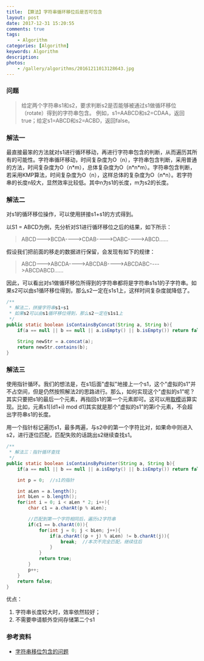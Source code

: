 ```yaml
---
title: 【算法】字符串循环移位后是否可包含
layout: post
date: 2017-12-31 15:20:55
comments: true
tags: 
    - Algorithm
categories: [Algorithm]
keywords: Algorithm
description: 
photos:
    - /gallery/algorithms/20161211013128643.jpg
---
```




### 问题

> 给定两个字符串s1和s2，要求判断s2是否能够被通过s1做循环移位（rotate）得到的字符串包含。
> 例如，s1=AABCD和s2=CDAA，返回true；给定s1=ABCD和s2=ACBD，返回false。



### 解法一

最直接最笨的方法就对s1进行循环移动，再进行字符串包含的判断，从而遍历其所有的可能性。字符串循环移动，时间复杂度为O（n），字符串包含判断，采用普通的方法，时间复杂度为O（n\*m），总体复杂度为O（n\*n\*m）。字符串包含判断，若采用KMP算法，时间复杂度为O（n），这样总体的复杂度为O（n\*n）。若字符串的长度n较大，显然效率比较低。其中n为s1的长度，m为s2的长度。

### 解法二

对s1的循环移位操作，可以使用拼接s1+s1的方式得到。

以S1 = ABCD为例，先分析对S1进行循环移位之后的结果，如下所示：

> ABCD--->BCDA---->CDAB---->DABC---->ABCD……

假设我们把前面的移走的数据进行保留，会发现有如下的规律：

> ABCD--->ABCDA---->ABCDAB---->ABCDABC---->ABCDABCD……

因此，可以看出对s1做循环移位所得到的字符串都将是字符串s1s1的子字符串。如果s2可以由s1循环移位得到，那么s2一定在s1s1上，这样时间复杂度就降低了。

<!-- more  -->

```java
/**
 * 解法二，拼接字符串s1+s1
 * 如果s2可以由s1循环移位得到，那么s2一定在s1s1上
 */
public static boolean isContainsByConcat(String a, String b){
    if(a == null || b == null || a.isEmpty() || b.isEmpty()) return false;
  
	String newStr = a.concat(a);
	return newStr.contains(b);
}
```



### 解法三

使用指针循环。我们的想法是，在s1后面"虚拟"地接上一个s1，这个"虚拟的s1"并不占空间，但是仍然按照解法2的思路进行。那么，如何实现这个"虚拟的s1"呢？其实只要把s1的最后一个元素，再指回s1的第一个元素即可。这可以用[取模](http://msdn.microsoft.com/zh-cn/library/h6zfzfy7(v=vs.80).aspx)运算实现。比如，元素s1[(d1+i) mod d1]其实就是那个“虚拟的s1”的第i个元素，不会超出字符串s1的长度。

用一个指针标记遍历s1，最多两遍，与s2中的第一个字符比对，如果命中则进入s2，进行逐位匹配，匹配失败的话跳出s2继续查找s1。

```java
/**
 * 解法三：指针循环查找
 */
public static boolean isContainsByPointer(String a, String b){
	if(a == null || b == null || a.isEmpty() || b.isEmpty()) return false;

	int p = 0;	//s1的指针

	int aLen = a.length();
	int bLen = b.length();
	for(int i = 0; i < aLen * 2; i++){
		char c1 = a.charAt(p % aLen);

		//匹配到第一个字符相同后，遍历s2字符串
		if(c1 == b.charAt(0)){
			for(int j = 0; j < bLen; j++){
				if(a.charAt((p + j) % aLen) != b.charAt(j)){
					break;	//本次不完全匹配，继续往后
				}
			}
			return true;
		}
		p++;
	}
	return false;
}
```

优点：

1. 字符串长度较大时，效率依然较好；
2. 不需要申请额外空间存储第二个s1



### 参考资料

- [字符串移位包含的问题](http://www.cnblogs.com/sooner/p/3270548.html)